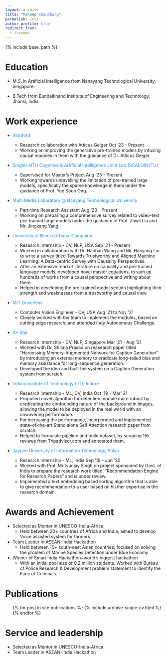 ```yaml
---
layout: archive
title: "Maheep Chaudhary"
permalink: /cv/
author_profile: true
redirect_from:
  - /resume
---
```


{% include base_path %}

Education
======
* M.S. in Artificial Intelligence from Nanayang Technological University, Singapore.
<!-- Master of Science in Artificial Intelligence, Computer Science Aug’ 23 - May’ 24 (expected)
Research Area: Causality and PLMs -->
* B.Tech from Bundelkhand Institute of Engineering and Technology, Jhansi, India
<!-- Bachelor of Engineering, Electronics and Communication Engineering, Aug’ 18 - May’ 22
Research Area: NLP -->

Work experience
======
* <span style="color:DodgerBlue">Stanford</span>
  * Research collaboration with Atticus Geiger Oct ’23 - Present
  * Working on improving the generative pre-trained models by infusing causal modules in them with the guidance of Dr. Atticus Geiger.

* <span style="color:DodgerBlue">Singtel-NTU Cognitive & Artificial Intelligence Joint Lab (SCALE@NTU)</span>
  * Supervised for Master’s Project Aug ’23 - Present
  * Working towards unravelling the limitation of pre-trained large models, specifically the sparse knowledge in them under the guidance of Prof. Yee Soon Ong.

* <span style="color:DodgerBlue">Multi Media Laboratory @ Nanyang Technological University</span>
  * Part-time Research Assistant Aug ’23 - Present
  * Working on preparing a comprehensive survey related to video-text pre-trained large models under the guidance of Prof. Ziwei Liu and Mr. Jingkang Yang.

* <span style="color:DodgerBlue">University of Illinois Urbana-Campaign</span>
  * Research Internship - CV, NLP, USA Sep ’21 - Present
  * Worked in collaboration with Dr. Haohan Wang and Mr. Haoyang Liu to write a survey titled </em>Towards Trustworthy and Aligned Machine Learning: A Data-centric Survey with Causality Perspectives</em>.
  * After an extensive read of literature on causality and pre-trained language models, developed novel master equations, to sum up hundreds of works from a causal perspective and writing about them.
  * Helped in developing the pre-trained model section highlighting their strength and weaknesses from a trustworthy and causal view.

* <span style="color:DodgerBlue">MIT Driverless</span>
  * Computer Vision Engineer - CV, USA Aug ’21 to Nov ’21
  * Closely worked with the team to implement the modules, based on cutting edge research, and attended Indy Autonomous Challenge.

* <span style="color:DodgerBlue">A* Star</span>
  * Research Internship - CV, NLP, Singapore Mar ’21 - Aug ’21
  * Worked with Dr. Shitala Prasad on reasearch paper titled “Harnessing Memory-Augmented Network for Caption Generation” by introducing an external memory to eradicate long-tailed bias and memory assistance for long-sequence generation.
  * Developed the idea and built the system on a Caption Generation system from scratch.

* <span style="color:DodgerBlue">Indian Institute of Technology (IIT), Indore</span>
  * Research Internship - ML, CV, India Oct ’19 - Mar’ 21
  * Proposed novel algorithm for detection module more robust by eradicating the confounding nature of the background in images, allowing the model to be deployed in the real world with an unwavering performance.
  * For increasing the performance, incorporated and implemented state-of-the-art Stand alone Self Attention research paper from scratch.
  * Helped to formulate pipeline and build dataset, by scraping 15k reviews from Tripadvisor.com and annotated them.

* <span style="color:DodgerBlue">Jaypee University of Information Technology, Solan</span>
  * Research Internship - ML, India Sep ’19 - Jun ’20
  * Worked with Prof. Mrityunjay Singh on project sponsored by Govt. of India to prepare the research work titled: “Recommendation Engine for Research Papers” and is under review.
  * Implemented a text embedding based sorting algorithm that is able to give recommendation to a user based on his/her expertise in the research domain.

 
Awards and Achievement
======
* Selected as Mentor in UNESCO-India-Africa.
  * Held between 20+ countries of Africa and India; aimed to develop Voice assisted system for farmers.
* Team Leader in ASEAN-India Hackathon 
  * Held between 10+ south-east Asian countries; focused on solving the problem of Marine Species Detection under Blue Economy
* Winner of Smart India Hackathon−world’s biggest hackathon 
  * With an initial pool size of 0.2 million students. Worked with Bureau of Police Research & Development problem statement to identify the Face of Criminals.

Publications
======
  <ul>{% for post in site.publications %}
    {% include archive-single-cv.html %}
  {% endfor %}</ul>
  
<!-- Talks
======
  <ul>{% for post in site.talks %}
    {% include archive-single-talk-cv.html %}
  {% endfor %}</ul>
  
Teaching
======
  <ul>{% for post in site.teaching %}
    {% include archive-single-cv.html %}
  {% endfor %}</ul> -->
  
Service and leadership
======
* Selected as Mentor in UNESCO-India-Africa.
* Team Leader in ASEAN-India Hackathon 
